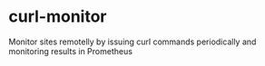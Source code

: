 # curl-monitor
Monitor sites remotelly by issuing curl commands periodically and monitoring results in Prometheus
